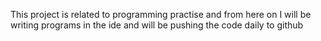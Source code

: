 This project is related to programming practise and from here on I will be writing programs in the ide and will be pushing the code daily to github